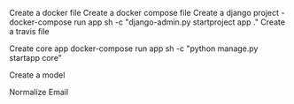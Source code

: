 
Create a docker file
Create a docker compose file
Create a django project
    - docker-compose run app sh -c "django-admin.py startproject app ."
Create a travis file

Create core app
    docker-compose run app sh -c "python manage.py startapp core"


Create a model

Normalize Email
